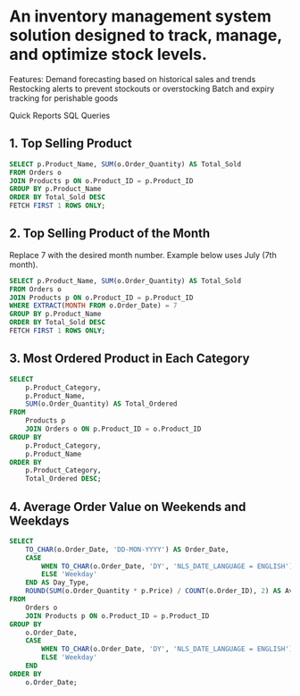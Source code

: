 # An inventory management system solution designed to track, manage, and optimize stock levels.
Features:
Demand forecasting based on historical sales and trends
Restocking alerts to prevent stockouts or overstocking
Batch and expiry tracking for perishable goods


Quick Reports SQL Queries

## 1. Top Selling Product

```sql
SELECT p.Product_Name, SUM(o.Order_Quantity) AS Total_Sold
FROM Orders o
JOIN Products p ON o.Product_ID = p.Product_ID
GROUP BY p.Product_Name
ORDER BY Total_Sold DESC
FETCH FIRST 1 ROWS ONLY;
```

## 2. Top Selling Product of the Month
Replace 7 with the desired month number. Example below uses July (7th month).

```sql
SELECT p.Product_Name, SUM(o.Order_Quantity) AS Total_Sold
FROM Orders o
JOIN Products p ON o.Product_ID = p.Product_ID
WHERE EXTRACT(MONTH FROM o.Order_Date) = 7
GROUP BY p.Product_Name
ORDER BY Total_Sold DESC
FETCH FIRST 1 ROWS ONLY;
```

## 3. Most Ordered Product in Each Category

```sql
SELECT
    p.Product_Category,
    p.Product_Name,
    SUM(o.Order_Quantity) AS Total_Ordered
FROM
    Products p
    JOIN Orders o ON p.Product_ID = o.Product_ID
GROUP BY
    p.Product_Category,
    p.Product_Name
ORDER BY
    p.Product_Category,
    Total_Ordered DESC;
```


## 4. Average Order Value on Weekends and Weekdays
```sql
SELECT
    TO_CHAR(o.Order_Date, 'DD-MON-YYYY') AS Order_Date,
    CASE
        WHEN TO_CHAR(o.Order_Date, 'DY', 'NLS_DATE_LANGUAGE = ENGLISH') IN ('SAT', 'SUN') THEN 'Weekend'
        ELSE 'Weekday'
    END AS Day_Type,
    ROUND(SUM(o.Order_Quantity * p.Price) / COUNT(o.Order_ID), 2) AS Average_Order_Value
FROM
    Orders o
    JOIN Products p ON o.Product_ID = p.Product_ID
GROUP BY
    o.Order_Date,
    CASE
        WHEN TO_CHAR(o.Order_Date, 'DY', 'NLS_DATE_LANGUAGE = ENGLISH') IN ('SAT', 'SUN') THEN 'Weekend'
        ELSE 'Weekday'
    END
ORDER BY
    o.Order_Date;
```
